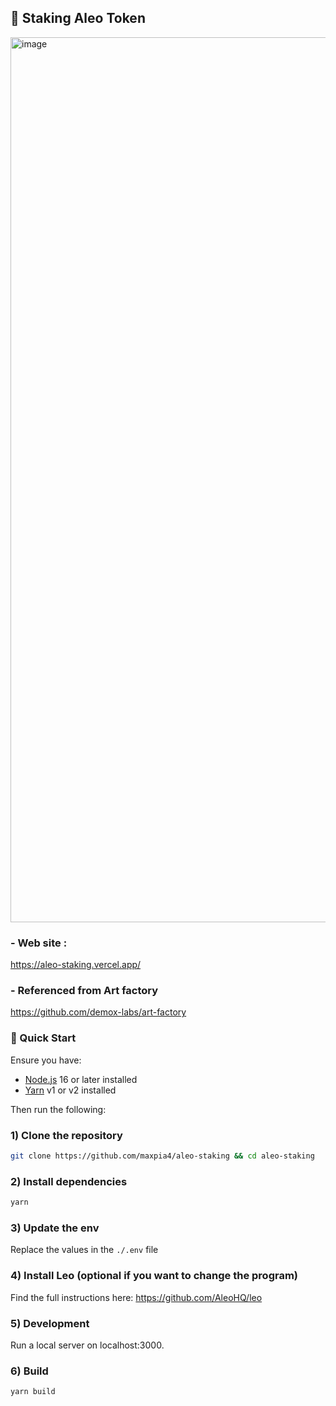 ## 🚀 Staking Aleo Token

<img width="1416" alt="image" src="https://github.com/maxpia4/aleo-staking/assets/139723813/b74e5042-eb42-40dc-84ec-05004f05bdd6">


### - Web site : 

https://aleo-staking.vercel.app/

### - Referenced from Art factory

https://github.com/demox-labs/art-factory


### 🚀 Quick Start

Ensure you have:

- [Node.js](https://nodejs.org) 16 or later installed
- [Yarn](https://yarnpkg.com) v1 or v2 installed

Then run the following:

### 1) Clone the repository

```bash
git clone https://github.com/maxpia4/aleo-staking && cd aleo-staking
```

### 2) Install dependencies

```bash
yarn
```

### 3) Update the env

Replace the values in the `./.env` file

### 4) Install Leo (optional if you want to change the program)

Find the full instructions here: https://github.com/AleoHQ/leo

### 5) Development

Run a local server on localhost:3000.



### 6) Build

```bash
yarn build
```
